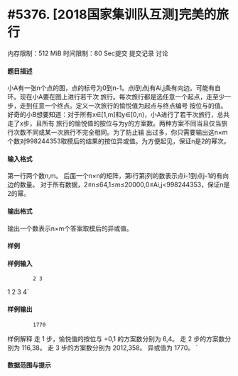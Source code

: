 
# #5376. [2018国家集训队互测]完美的旅行
内存限制：512 MiB 时间限制：80 Sec提交 提交记录 讨论
#### 题目描述
小A有一张n个点的图，点的标号为0到n-1。点i到点j有Ai,j条有向边。可能有自环。现在小A要在图上进行若干次
旅行。每次旅行都是选任意一个起点，走至少一步，走到任意一个终点。定义一次旅行的愉悦值为起点与终点编号
按位与的值。好奇的小B想要知道：对于所有x∈[1,m]和y∈[0,n)，小A进行了若干次旅行，总共走了x步，且所有
旅行的愉悦值的按位与为y的方案数。两种方案不同当且仅当旅行次数不同或某一次旅行不完全相同。为了防止输
出过多，你只需要输出这n×m个数对998244353取模后的结果的按位异或值。为方便起见，保证n是2的幂次。

#### 输入格式
第一行两个数n,m。
后面一个n×n的矩阵，第i行第j列的数表示点i-1到点j-1的有向边的数量。
对于所有数据，2≤n≤64,1≤m≤20000,0≤Ai,j<998244353，保证n是2的幂。

#### 输出格式
输出一个数表示n×m个答案取模后的异或值。

#### 样例

#### 样例输入

			2 3
1 2
3 4`
#### 样例输出

			1770
样例解释
走 1 步，愉悦值的按位与 =0,1 的方案数分别为 6,4。
走 2 步的方案数分别为 116,38。
走 3 步的方案数分别为 2012,358。
异或值为 1770。
`
#### 数据范围与提示

